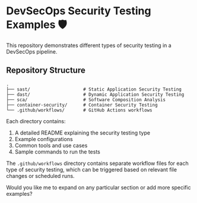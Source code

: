 # DevSecOps Security Testing Examples 🛡️

This repository demonstrates different types of security testing in a DevSecOps pipeline.

## Repository Structure

```
.
├── sast/                    # Static Application Security Testing
├── dast/                    # Dynamic Application Security Testing
├── sca/                     # Software Composition Analysis
├── container-security/      # Container Security Testing
└── .github/workflows/       # GitHub Actions workflows
```

Each directory contains:

1. A detailed README explaining the security testing type
2. Example configurations
3. Common tools and use cases
4. Sample commands to run the tests

The `.github/workflows` directory contains separate workflow files for each type of security testing, which can be triggered based on relevant file changes or scheduled runs.

Would you like me to expand on any particular section or add more specific examples?
